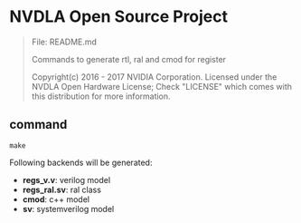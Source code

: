 # NVDLA Open Source Project

> File: README.md
> 
> Commands to generate rtl, ral and cmod for register
> 
> Copyright(c) 2016 - 2017 NVIDIA Corporation.  Licensed under the
> NVDLA Open Hardware License; Check "LICENSE" which comes with 
> this distribution for more information.


## command
```
make
```

Following backends will be generated:
* **regs_v.v**: verilog model
* **regs_ral.sv**: ral class  
* **cmod**: c++ model
* **sv**: systemverilog model
